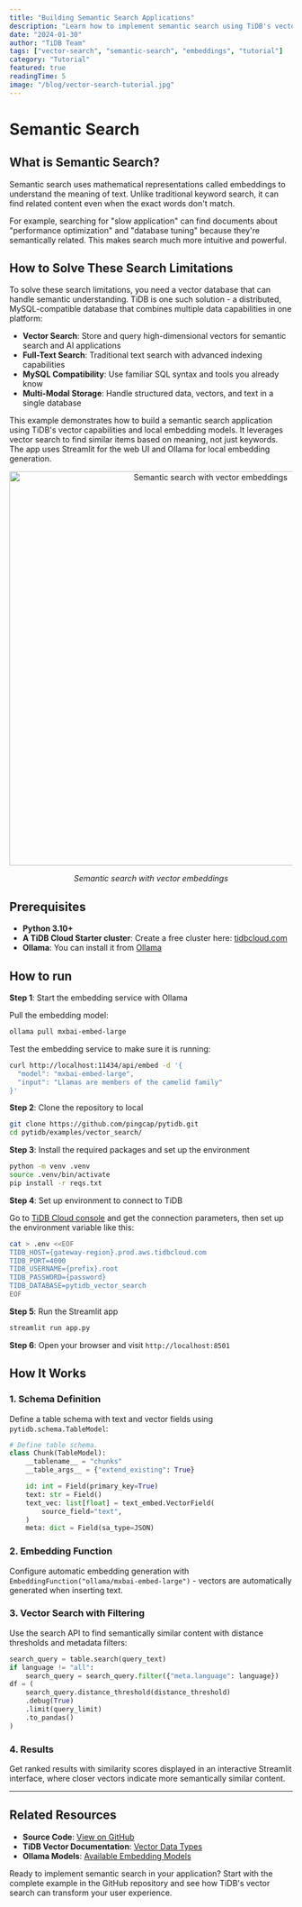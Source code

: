 ```yaml
---
title: "Building Semantic Search Applications"
description: "Learn how to implement semantic search using TiDB's vector capabilities and local embedding models to find content by meaning, not just keywords."
date: "2024-01-30"
author: "TiDB Team"
tags: ["vector-search", "semantic-search", "embeddings", "tutorial"]
category: "Tutorial"
featured: true
readingTime: 5
image: "/blog/vector-search-tutorial.jpg"
---
```


# Semantic Search

## What is Semantic Search?

Semantic search uses mathematical representations called embeddings to understand the meaning of text. Unlike traditional keyword search, it can find related content even when the exact words don't match.

For example, searching for "slow application" can find documents about "performance optimization" and "database tuning" because they're semantically related. This makes search much more intuitive and powerful.

## How to Solve These Search Limitations

To solve these search limitations, you need a vector database that can handle semantic understanding. TiDB is one such solution - a distributed, MySQL-compatible database that combines multiple data capabilities in one platform:

- **Vector Search**: Store and query high-dimensional vectors for semantic search and AI applications
- **Full-Text Search**: Traditional text search with advanced indexing capabilities
- **MySQL Compatibility**: Use familiar SQL syntax and tools you already know
- **Multi-Modal Storage**: Handle structured data, vectors, and text in a single database

This example demonstrates how to build a semantic search application using TiDB's vector capabilities and local embedding models. It leverages vector search to find similar items based on meaning, not just keywords. The app uses Streamlit for the web UI and Ollama for local embedding generation.

<p align="center">
  <img width="700" alt="Semantic search with vector embeddings" src="https://github.com/user-attachments/assets/6d7783a5-ce9c-4dcc-8b95-49d5f0ca735a" />
  <p align="center"><i>Semantic search with vector embeddings</i></p>
</p>

## Prerequisites

- **Python 3.10+**
- **A TiDB Cloud Starter cluster**: Create a free cluster here: [tidbcloud.com](https://tidbcloud.com/?utm_source=github&utm_medium=referral&utm_campaign=pytidb_readme)
- **Ollama**: You can install it from [Ollama](https://ollama.com/download)

## How to run

**Step 1**: Start the embedding service with Ollama

Pull the embedding model:

```bash
ollama pull mxbai-embed-large
```

Test the embedding service to make sure it is running:

```bash
curl http://localhost:11434/api/embed -d '{
  "model": "mxbai-embed-large",
  "input": "Llamas are members of the camelid family"
}'
```

**Step 2**: Clone the repository to local

```bash
git clone https://github.com/pingcap/pytidb.git
cd pytidb/examples/vector_search/
```

**Step 3**: Install the required packages and set up the environment

```bash
python -m venv .venv
source .venv/bin/activate
pip install -r reqs.txt
```

**Step 4**: Set up environment to connect to TiDB

Go to [TiDB Cloud console](https://tidbcloud.com/clusters) and get the connection parameters, then set up the environment variable like this:

```bash
cat > .env <<EOF
TIDB_HOST={gateway-region}.prod.aws.tidbcloud.com
TIDB_PORT=4000
TIDB_USERNAME={prefix}.root
TIDB_PASSWORD={password}
TIDB_DATABASE=pytidb_vector_search
EOF
```

**Step 5**: Run the Streamlit app

```bash
streamlit run app.py
```

**Step 6**: Open your browser and visit `http://localhost:8501`

## How It Works

### 1. Schema Definition

Define a table schema with text and vector fields using `pytidb.schema.TableModel`:

```python
# Define table schema.
class Chunk(TableModel):
    __tablename__ = "chunks"
    __table_args__ = {"extend_existing": True}

    id: int = Field(primary_key=True)
    text: str = Field()
    text_vec: list[float] = text_embed.VectorField(
        source_field="text",
    )
    meta: dict = Field(sa_type=JSON)
```

### 2. Embedding Function

Configure automatic embedding generation with `EmbeddingFunction("ollama/mxbai-embed-large")` - vectors are automatically generated when inserting text.

### 3. Vector Search with Filtering

Use the search API to find semantically similar content with distance thresholds and metadata filters:

```python
search_query = table.search(query_text)
if language != "all":
    search_query = search_query.filter({"meta.language": language})
df = (
    search_query.distance_threshold(distance_threshold)
    .debug(True)
    .limit(query_limit)
    .to_pandas()
)
```

### 4. Results

Get ranked results with similarity scores displayed in an interactive Streamlit interface, where closer vectors indicate more semantically similar content.

---

## Related Resources

- **Source Code**: [View on GitHub](https://github.com/pingcap/pytidb/tree/main/examples/vector_search)
- **TiDB Vector Documentation**: [Vector Data Types](https://docs.pingcap.com/tidb/stable/vector-search-overview)
- **Ollama Models**: [Available Embedding Models](https://ollama.com/library)

Ready to implement semantic search in your application? Start with the complete example in the GitHub repository and see how TiDB's vector search can transform your user experience.